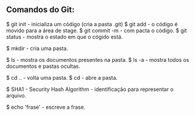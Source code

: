 ## Comandos do Git:

$ git init - inicializa um código (cria a pasta .git)
$ git add <file> - o código é movido para a área de stage.
$ git commit -m <name> - com pacta o código.
$ git status - mostra o estado em que o cógido está.

$ mkdir - cria uma pasta.

$ ls - mostra os documentos presentes na pasta.
$ ls -a - mostra todos os documentos e pastas ocultas.

$ cd .. - volta uma pasta.
$ cd <nome da pasta> - abre a pasta.

$ SHA1 - Security Hash Algorithm - identificação para representar o arquivo.

$ echo 'frase' - escreve a frase.